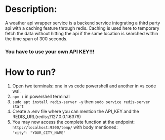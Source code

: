 # Description:
A weather api wrapper service is a backend service integrating a third party api with a caching feature through redis.
Caching is used here to temporary fetch the data without hitting the api if the same location is searched within the time span of 300 seconds.
### You have to use your own API KEY!!!
# How to run?
1. Open two terminals: one in vs code powershell and another in vs code wsl.
2. `npm i` in powershell terminal
3. `sudo apt install redis-server -y` then `sudo service redis-server start`
4. Create a .env file where you can mention the API_KEY and the REDIS_URL(redis://127.0.0.1:6379)
5. You may now access the complete function at the endpoint: `http://localhost:9300/temp/` with body mentioned:  
     `"city": "YOUR_CITY_NAME"`
